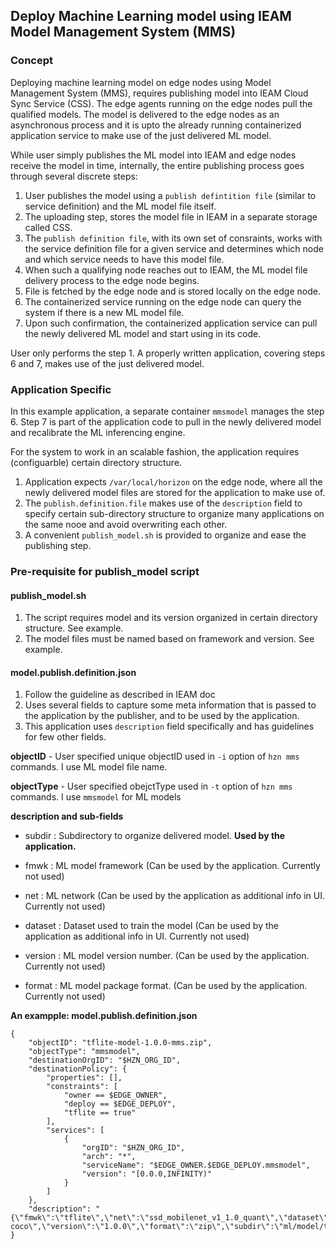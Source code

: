 ## Deploy Machine Learning model using IEAM Model Management System (MMS) 

### Concept
Deploying machine learning model on edge nodes using Model Management System (MMS), requires publishing model into IEAM Cloud Sync Service (CSS).  The edge agents running on the edge nodes pull the qualified models. The model is delivered to the edge nodes as an asynchronous process and it is upto the already running containerized application service to make use of the just delivered ML model. 

While user simply publishes the ML model into IEAM and edge nodes receive the model in time, internally, the entire publishing process goes through several discrete steps: 

1. User publishes the model using a `publish defintition file` (similar to service definition) and the ML model file itself.
2. The uploading step, stores the model file in IEAM in a separate storage called CSS. 
3. The `publish definition file`, with its own set of consraints, works with the service definition file for a given service and determines which node and which service needs to have this model file.
4. When such a qualifying node reaches out to IEAM, the ML model file delivery process to the edge node begins.
5. File is fetched by the edge node and is stored locally on the edge node.
6. The containerized service running on the edge node can query the system if there is a new ML model file. 
7. Upon such confirmation, the containerized application service can pull the newly delivered ML model and start using in its code.

User only performs the step 1. A properly written application, covering steps 6 and 7, makes use of the just delivered model. 

### Application Specific

In this example application, a separate container `mmsmodel` manages the step 6. Step 7 is part of the application code to pull in the newly delivered model and recalibrate the ML inferencing engine.

For the system to work in an scalable fashion, the application requires (configuarble) certain directory structure. 

1. Application expects `/var/local/horizon` on the edge node, where all the newly delivered model files are stored for the application to make use of.
2. The `publish.definition.file` makes use of the `description` field to specify certain sub-directory structure to organize many applications on the same nooe and avoid overwriting each other.
3. A convenient `publish_model.sh` is provided to organize and ease the publishing step.  

### Pre-requisite for publish_model script

#### publish_model.sh 
1. The script requires model and its version organized in certain directory structure. See example.
2. The model files must be named based on framework and version. See example.

#### model.publish.definition.json
1. Follow the guideline as described in IEAM doc
2. Uses several fields to capture some meta information that is passed to the application by the publisher, and to be used by the application.
3. This application uses `description` field specifically and has guidelines for few other fields. 

**objectID** - User specified unique objectID used in `-i` option of `hzn mms` commands. I use ML model file name. 

**objectType** - User specified obejctType used in `-t` option of `hzn mms` commands. I use `mmsmodel` for ML models

**description and sub-fields**

- subdir  : Subdirectory to organize delivered model. **Used by the application.**

- fmwk    : ML model framework (Can be used by the application. Currently not used) 
- net     : ML network (Can be used by the application as additional info in UI. Currently not used) 
- dataset : Dataset used to train the model (Can be used by the application as additional info in UI. Currently not used)
- version : ML model version number. (Can be used by the application. Currently not used)
- format  : ML model package format. (Can be used by the application. Currently not used) 

**An exampple: model.publish.definition.json**
```
{
    "objectID": "tflite-model-1.0.0-mms.zip",
    "objectType": "mmsmodel",
    "destinationOrgID": "$HZN_ORG_ID",
    "destinationPolicy": {
        "properties": [],
      	"constraints": [
            "owner == $EDGE_OWNER",
            "deploy == $EDGE_DEPLOY",
            "tflite == true"
      	],
      	"services": [
            {
                "orgID": "$HZN_ORG_ID",
                "arch": "*",
                "serviceName": "$EDGE_OWNER.$EDGE_DEPLOY.mmsmodel",
                "version": "[0.0.0,INFINITY)"
            }
        ]
    },
    "description": "{\"fmwk\":\"tflite\",\"net\":\"ssd_mobilenet_v1_1.0_quant\",\"dataset\":\"2018_06_29-coco\",\"version\":\"1.0.0\",\"format\":\"zip\",\"subdir\":\"ml/model/tflite\"}"
}
```





